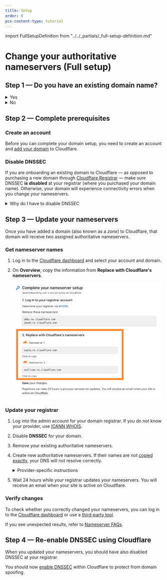 ```yaml
---
title: Setup
order: 0
pcx-content-type: tutorial
---
```


import FullSetupDefinition from "../../\_partials/\_full-setup-definition.md"

# Change your authoritative nameservers (Full setup)

<FullSetupDefinition/>

## Step 1 — Do you have an existing domain name?

<details>
<summary>Yes</summary>
<div>

If you already have a domain name and want to use Cloudflare for your authoritative DNS, proceed with this tutorial.

</div>
</details>

<details>
<summary>No</summary>
<div>

If you do not already have a domain name and plan to use Cloudflare for your authoritative DNS, we highly recommend purchasing your domain name through [Cloudflare Registrar](https://developers.cloudflare.com/registrar/get-started/register-domain).

Using Cloudflare Registrar simplifies your setup process by automatically using Cloudflare for authoritative DNS.

</div>
</details>

## Step 2 — Complete prerequisites

### Create an account

Before you can complete your domain setup, you need to create an account and [add your domain](https://support.cloudflare.com/hc/articles/201720164) to Cloudflare.

### Disable DNSSEC

If you are onboarding an existing domain to Cloudflare — as opposed to purchasing a new domain through [Cloudflare Registrar](https://developers.cloudflare.com/registrar/) — make sure DNSSEC **is disabled** at your registrar (where you purchased your domain name). Otherwise, your domain will experience connectivity errors when you change your nameservers.

<details>
<summary>Why do I have to disable DNSSEC</summary>
<div>

When your domain has [DNSSEC enabled](https://www.cloudflare.com/learning/dns/dns-security/#what-is-dnssec), your DNS provider digitally signs all your DNS records. This action prevents anyone else from issuing false DNS records on your behalf and redirecting traffic intended for your domain.

However, having a single set of signed records also prevents Cloudflare from issuing new DNS records on your behalf (which is part of using Cloudflare for your authoritative nameservers). So if you change your nameservers without disabling DNSSEC, DNSSEC will prevent Cloudflare's DNS records from resolving properly.

</div>
</details>

## Step 3 — Update your nameservers

Once you have added a domain (also known as a *zone*) to Cloudflare, that domain will receive two assigned authoritative nameservers.

### Get nameserver names

1.  Log in to the [Cloudflare dashboard](https://dash.cloudflare.com) and select your account and domain.
2.  On **Overview**, copy the information from **Replace with Cloudflare's nameservers**.

    ![get nameserver names from the Overview page of your domain](../../static/nameserver-names.png)

### Update your registrar

1.  Log into the admin account for your domain registrar. If you do not know your provider, use [ICANN WHOIS](https://whois.icann.org/).

2.  Disable **DNSSEC** for your domain.

3.  Remove your existing authoritative nameservers.

4.  Create new authoritative nameservers. If their names are not [copied exactly](#get-nameserver-names), your DNS will not resolve correctly.

     <details>
     <summary>Provider-specific instructions</summary>
     <div>

    This is not an exhaustive list, but the following links may be helpful:

    *   [1and1](https://help.1and1.com/domains-c36931/manage-domains-c79822/dns-c37586/use-your-own-name-server-for-a-1and1-domain-a594904.html)
    *   [101Domain](https://help.101domain.com/domain-management/nameservers-dns)
    *   [Amazon](https://docs.aws.amazon.com/Route53/latest/DeveloperGuide/domain-name-servers-glue-records.html#domain-name-servers-glue-records-adding-changing)
    *   [Blacknight](https://help.blacknight.com/entries/22942338-Changing-nameservers-in-cp-blacknight-com)
    *   [BlueHost](https://my.bluehost.com/cgi/help/222)
    *   [DirectNIC](https://directnic.com/knowledge/article/33:how%2Bdo%2Bi%2Bmodify%2Bname%2Bservers%2Bfor%2Bmy%2Bdomain%2Bname%253F)
    *   [DNSMadeEasy](http://www.dnsmadeeasy.com/support/faq/)
    *   [Domain.com](http://www1.domain.com/knowledgebase/beta/article.bml?ArticleID%3D166)
    *   [Dotster](https://www.dotster.com/help/article/domain-management-how-to-update-nameservers)
    *   [DreamHost](https://help.dreamhost.com/hc/en-us/articles/216385417)
    *   [EasyDNS](https://www.easydns.com/nameservers/)
    *   [Enom](http://www.enom.com/kb/kb/kb_0086_how-to-change-dns.htm)
    *   [Fast Domain](http://www1.domain.com/help/article/domain-management-how-to-update-nameservers)
    *   [FlokiNET](https://billing.flokinet.is/index.php?rp%3D/knowledgebase/57/Nameserver-changes.html)
    *   [Gandi](https://wiki.gandi.net/en/dns/change)
    *   [GoDaddy](https://www.godaddy.com/help/change-nameservers-for-your-domain-names-664)
    *   [Google Domains](https://support.google.com/domains/answer/3290309?hl%3Den)
    *   [HostGator](http://support.hostgator.com/articles/hosting-guide/lets-get-started/dns-name-servers/how-do-i-change-my-dns-or-name-servers)
    *   [HostMonster](https://my.hostmonster.com/cgi/help/222)
    *   [Internetdbs](https://internetbs.net/faq/content/1/13/en/how-to-update-the-list-of-dns-nameservers-linked-to-a-domain.html?highlight%3Dnameservers)
    *   [iPage](https://www.ipage.com/help/article/domain-management-how-to-update-nameservers)
    *   [MediaTemple](https://mediatemple.net/community/products/dv/204643220/how-do-i-edit-my-domain's-nameservers)
    *   [MelbourneIT](https://support.melbourneit.com.au/articles/help/Domain-Name-Administration-FAQ/?q%3Dedit%2Bnameservers%26fs%3DSearch%26pn%3D1)
    *   [Moniker](https://faq.moniker.com/register-own-nameservers)
    *   [Name.com](https://www.name.com/support/articles/205934547-Changing-Your-Name-Servers)
    *   [NameCheap](https://www.namecheap.com/support/knowledgebase/article.aspx/767/10/how-can-i-change-the-nameservers-for-my-domain)
    *   [Network Solutions](https://www.networksolutions.com/manage-it/edit-nameservers.jsp)
    *   [OVH](https://docs.ovh.com/gb/en/domains/web_hosting_general_information_about_dns_servers/#step-2-edit-your-domains-dns-servers)
    *   [Porkbun](https://kb.porkbun.com/article/22-how-to-change-your-nameservers)
    *   [Rackspace](https://support.rackspace.com/how-to/rackspace-name-servers/)
    *   [Register](https://knowledge.web.com/subjects/article/KA-01114/en-us)
    *   [Site5](https://knowledge.web.com/subjects/article/KA-01114/en-us)
    *   [Softlayer](https://console.bluemix.net/docs/infrastructure/dns/add-edit-custom-name-servers.html#add-edit-or-delete-custom-name-servers-for-a-domain)
    *   [Tucows](http://www.tucowsdomains.com/name-server-dns-changes/how-do-i-change-my-name-servers-dns/)
    *   [Yahoo!](http://support.hostgator.com/articles/how-to-change-name-servers-with-yahoo-com)
    *   [Yola](https://www.yola.com/tutorials/article/Changing-the-name-servers-1285944436498/Publishing_domains_and_email)

     </div>
     </details>

5.  Wait 24 hours while your registrar updates your nameservers. You will receive an email when your site is active on Cloudflare.

### Verify changes

To check whether you correctly changed your nameservers, you can log in to the [Cloudflare dashboard](https://dash.cloudflare.com) or use a [third-party tool](https://www.whatsmydns.net/).

If you see unexpected results, refer to [Nameserver FAQs](/zone-setups/troubleshooting#nameservers).

## Step 4 — Re-enable DNSSEC using Cloudflare

When you updated your nameservers, you should have also disabled DNSSEC at your registrar.

You should now [enable DNSSEC](/manage-dns-records/how-to/dnssec) within Cloudflare to protect from domain spoofing.

